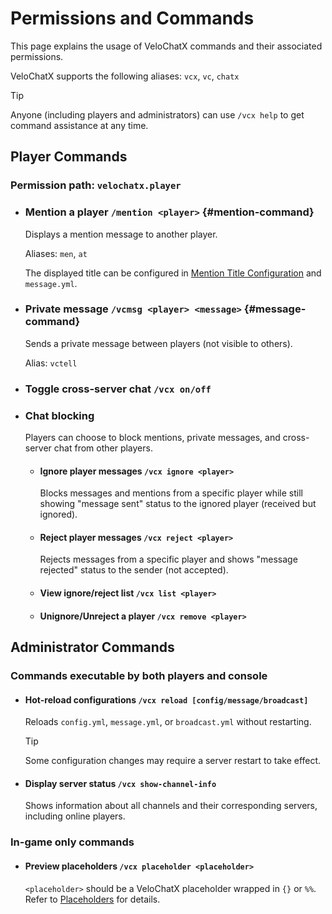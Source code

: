 # Permissions and Commands

This page explains the usage of VeloChatX commands and their associated permissions.

VeloChatX supports the following aliases: `vcx`, `vc`, `chatx`

> [!TIP]
> Anyone (including players and administrators) can use `/vcx help` to get command assistance at any time.

## Player Commands
### Permission path: `velochatx.player`
* ### Mention a player `/mention <player>` {#mention-command}
  Displays a mention message to another player.

  Aliases: `men`, `at`

  The displayed title can be configured in [Mention Title Configuration](/guide/config/main#mention-config) and `message.yml`.

* ### Private message `/vcmsg <player> <message>` {#message-command}
  Sends a private message between players (not visible to others).

  Alias: `vctell`

* ### Toggle cross-server chat `/vcx on/off`
* ### Chat blocking
  Players can choose to block mentions, private messages, and cross-server chat from other players.
    * #### Ignore player messages `/vcx ignore <player>`
      Blocks messages and mentions from a specific player while still showing "message sent" status to the ignored player (received but ignored).
    * #### Reject player messages `/vcx reject <player>`
      Rejects messages from a specific player and shows "message rejected" status to the sender (not accepted).
    * #### View ignore/reject list `/vcx list <player>`
    * #### Unignore/Unreject a player `/vcx remove <player>`

## Administrator Commands

### Commands executable by both players and console
* #### Hot-reload configurations `/vcx reload [config/message/broadcast]`
  Reloads `config.yml`, `message.yml`, or `broadcast.yml` without restarting.
  > [!TIP]
  > Some configuration changes may require a server restart to take effect.
* #### Display server status `/vcx show-channel-info`
  Shows information about all channels and their corresponding servers, including online players.

### In-game only commands
* #### Preview placeholders `/vcx placeholder <placeholder>`
  `<placeholder>` should be a VeloChatX placeholder wrapped in `{}` or `%%`.
  Refer to [Placeholders](/reference/placeholder) for details.